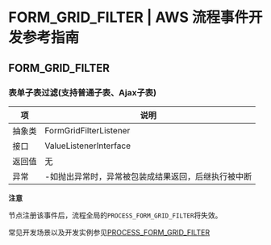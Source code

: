 # FORM_GRID_FILTER | AWS 流程事件开发参考指南

## FORM_GRID_FILTER

### 表单子表过滤(支持普通子表、Ajax子表)

项 | 说明  
---|---  
抽象类 | FormGridFilterListener  
接口 | ValueListenerInterface  
返回值 | 无  
异常 | -如抛出异常时，异常被包装成结果返回，后继执行被中断  
  
**注意**

节点注册该事件后，流程全局的`PROCESS_FORM_GRID_FILTER`将失效。

常见开发场景以及开发实例参见[PROCESS_FORM_GRID_FILTER](<../process_event/process_form_grid_filter.html>)